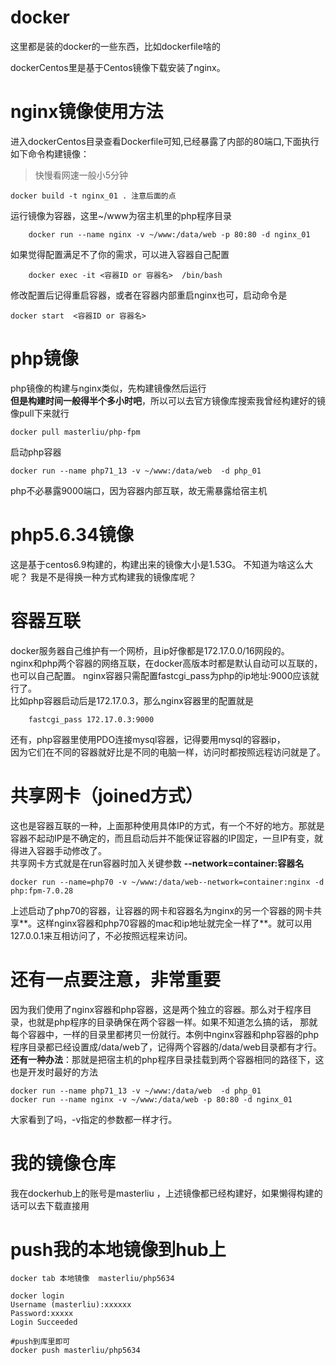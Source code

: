 # docker
这里都是装的docker的一些东西，比如dockerfile啥的

dockerCentos里是基于Centos镜像下载安装了nginx。<BR>
# nginx镜像使用方法
进入dockerCentos目录查看Dockerfile可知,已经暴露了内部的80端口,下面执行如下命令构建镜像：
> 快慢看网速一般小5分钟<BR>
```
docker build -t nginx_01 . 注意后面的点
```
运行镜像为容器，这里~/www为宿主机里的php程序目录<BR>
```
	docker run --name nginx -v ~/www:/data/web -p 80:80 -d nginx_01
```
如果觉得配置满足不了你的需求，可以进入容器自己配置<BR>
```
	docker exec -it <容器ID or 容器名>  /bin/bash
```
修改配置后记得重启容器，或者在容器内部重启nginx也可，启动命令是<br>
```
docker start  <容器ID or 容器名>
```
# php镜像
php镜像的构建与nginx类似，先构建镜像然后运行<BR>
**但是构建时间一般得半个多小时吧**，所以可以去官方镜像库搜索我曾经构建好的镜像pull下来就行<BR>
```
docker pull masterliu/php-fpm
```

启动php容器
```
docker run --name php71_13 -v ~/www:/data/web  -d php_01
```
php不必暴露9000端口，因为容器内部互联，故无需暴露给宿主机

# php5.6.34镜像
这是基于centos6.9构建的，构建出来的镜像大小是1.53G。
不知道为啥这么大呢？
我是不是得换一种方式构建我的镜像库呢？

# 容器互联
docker服务器自己维护有一个网桥，且ip好像都是172.17.0.0/16网段的。<BR>
nginx和php两个容器的网络互联，在docker高版本时都是默认自动可以互联的，也可以自己配置。
nginx容器只需配置fastcgi_pass为php的ip地址:9000应该就行了。<BR>
比如php容器启动后是172.17.0.3，那么nginx容器里的配置就是<BR>
```
	fastcgi_pass 172.17.0.3:9000
```
还有，php容器里使用PDO连接mysql容器，记得要用mysql的容器ip，<br>因为它们在不同的容器就好比是不同的电脑一样，访问时都按照远程访问就是了。<BR>
# 共享网卡（joined方式）
这也是容器互联的一种，上面那种使用具体IP的方式，有一个不好的地方。那就是容器不起动IP是不确定的，而且启动后并不能保证容器的IP固定，一旦IP有变，就得进入容器手动修改了。<BR>
共享网卡方式就是在run容器时加入关键参数 **--network=container:容器名**
```
docker run --name=php70 -v ~/www:/data/web--network=container:nginx -d php:fpm-7.0.28
```
上述启动了php70的容器，让容器的网卡和容器名为nginx的另一个容器的网卡共享**。这样nginx容器和php70容器的mac和ip地址就完全一样了**。就可以用127.0.0.1来互相访问了，不必按照远程来访问。
# 还有一点要注意，非常重要
因为我们使用了nginx容器和php容器，这是两个独立的容器。那么对于程序目录，也就是php程序的目录确保在两个容器一样。如果不知道怎么搞的话，
那就每个容器中，一样的目录里都拷贝一份就行。本例中nginx容器和php容器的php程序目录都已经设置成/data/web了，记得两个容器的/data/web目录都有才行。<BR>
**还有一种办法**：那就是把宿主机的php程序目录挂载到两个容器相同的路径下，这也是开发时最好的方法
```
docker run --name php71_13 -v ~/www:/data/web  -d php_01
docker run --name nginx -v ~/www:/data/web -p 80:80 -d nginx_01
```
大家看到了吗，-v指定的参数都一样才行。

# 我的镜像仓库
我在dockerhub上的账号是masterliu
，上述镜像都已经构建好，如果懒得构建的话可以去下载直接用

# push我的本地镜像到hub上
```
docker tab 本地镜像  masterliu/php5634

docker login 
Username (masterliu):xxxxxx
Password:xxxxx
Login Succeeded

#push到库里即可
docker push masterliu/php5634
```